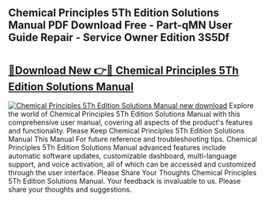 ## Chemical Principles 5Th Edition Solutions Manual PDF Download Free - Part-qMN User Guide Repair - Service Owner Edition 3S5Df

# <h2><a href="http://bc47699.oget.top/?id=Chemical+Principles+5Th+Edition+Solutions+Manual">🔗Download New 👉🔴 Chemical Principles 5Th Edition Solutions Manual</a></h2>

[![Chemical Principles 5Th Edition Solutions Manual new download](https://i.imgur.com/5g1atiW.png)](http://bc47699.oget.top/?id=Chemical+Principles+5Th+Edition+Solutions+Manual)
Explore the world of Chemical Principles 5Th Edition Solutions Manual with this comprehensive user manual, covering all aspects of the product's features and functionality. Please Keep Chemical Principles 5Th Edition Solutions Manual This Manual For future reference and troubleshooting tips. Chemical Principles 5Th Edition Solutions Manual advanced features include automatic software updates, customizable dashboard, multi-language support, and voice activation, all of which can be accessed and customized through the user interface. Please Share Your Thoughts Chemical Principles 5Th Edition Solutions Manual. Your feedback is invaluable to us. Please share your thoughts and suggestions.
